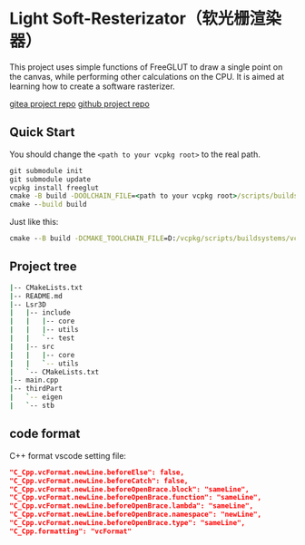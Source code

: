 # Light Soft-Resterizator（软光栅渲染器）

This project uses simple functions of FreeGLUT to draw a single point on the canvas, while performing other calculations on the CPU. It is aimed at learning how to create a software rasterizer.

[gitea project repo](https://git.zhywyt.me/Rendering/softResterizator.git)
[github project repo](https://github.com/Dion6850/softRasterizator.git)

## Quick Start

You should change the `<path to your vcpkg root>` to the real path.

```cmd
git submodule init
git submodule update
vcpkg install freeglut
cmake -B build -DOOLCHAIN_FILE=<path to your vcpkg root>/scripts/buildsystems/vcpkg.cmake
cmake --build build 
```

Just like this:

```cmd
cmake --B build -DCMAKE_TOOLCHAIN_FILE=D:/vcpkg/scripts/buildsystems/vcpkg.cmake
```

## Project tree

```bash
|-- CMakeLists.txt
|-- README.md
|-- Lsr3D
|   |-- include
|   |   |-- core
|   |   |-- utils
|   |   `-- test
|   |-- src
|   |   |-- core
|   |   `-- utils
|   `-- CMakeLists.txt
|-- main.cpp
|-- thirdPart
|   `-- eigen
|   `-- stb

```

## code format

C++ format vscode setting file:

```json
"C_Cpp.vcFormat.newLine.beforeElse": false,
"C_Cpp.vcFormat.newLine.beforeCatch": false,
"C_Cpp.vcFormat.newLine.beforeOpenBrace.block": "sameLine",
"C_Cpp.vcFormat.newLine.beforeOpenBrace.function": "sameLine",
"C_Cpp.vcFormat.newLine.beforeOpenBrace.lambda": "sameLine",
"C_Cpp.vcFormat.newLine.beforeOpenBrace.namespace": "newLine",
"C_Cpp.vcFormat.newLine.beforeOpenBrace.type": "sameLine",
"C_Cpp.formatting": "vcFormat"
```
